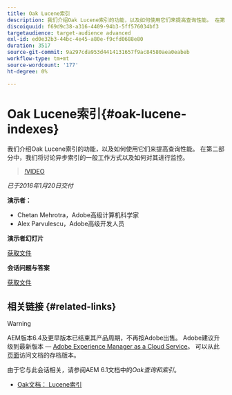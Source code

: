 ```yaml
---
title: Oak Lucene索引
description: 我们介绍Oak Lucene索引的功能，以及如何使用它们来提高查询性能。 在第二部分中，我们将讨论异步索引的一般工作方式以及如何对其进行监控。
discoiquuid: f69d9c38-a316-4409-94b3-5ff576034bf3
targetaudience: target-audience advanced
exl-id: ed0e32b3-44bc-4e45-a80e-f9cfd0688e80
duration: 3517
source-git-commit: 9a297cda953d4414131657f9ac84580aea0eabeb
workflow-type: tm+mt
source-wordcount: '177'
ht-degree: 0%

---
```


# Oak Lucene索引{#oak-lucene-indexes}

我们介绍Oak Lucene索引的功能，以及如何使用它们来提高查询性能。 在第二部分中，我们将讨论异步索引的一般工作方式以及如何对其进行监控。

>[!VIDEO](https://video.tv.adobe.com/v/19303/?quality=9)

*已于2016年1月20日交付*

**演示者：**

* Chetan Mehrotra，Adobe高级计算机科学家
* Alex Parvulescu，Adobe高级开发人员

**演示者幻灯片**

[获取文件](assets/aem-gems-012016-oak-lucene-indexes-async-local.pdf)

**会话问题与答案**

[获取文件](assets/q-a-1-20-16-gem-session-oak-lucene-indexes.pdf)

## 相关链接 {#related-links}

>[!WARNING]
>
>AEM版本6.4及更早版本已结束其产品周期，不再按Adobe出售。  Adobe建议升级到最新版本 — [Adobe Experience Manager as a Cloud Service](https://experienceleague.adobe.com/docs/experience-manager-cloud-service.html?lang=zh-Hans)。  可以从此[页面](https://experienceleague.adobe.com/docs/experience-manager-release-information/aem-release-updates/previous-updates/aem-previous-versions.html?lang=zh-Hans)访问文档的存档版本。
>
>由于它与此会话相关，请参阅AEM 6.1文档中的&#x200B;*Oak查询和索引*。

* [Oak文档： Lucene索引](https://jackrabbit.apache.org/oak/docs/query/lucene.html)
